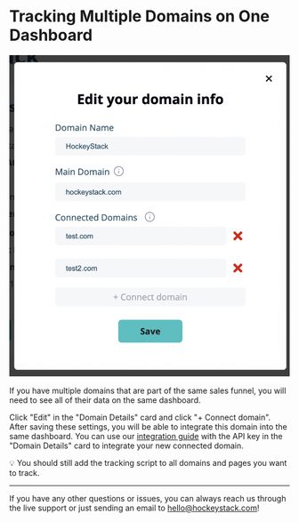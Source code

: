 # Tracking Multiple Domains on One Dashboard

![Tracking%20Multiple%20Domains%20on%20One%20Dashboard%20d0d9b37e02824caca2033a43751def7e/Screen_Shot_2021-06-16_at_02.04.56.png](Tracking-Multiple-Domains-on-One-Dashboard/Screen_Shot_2021-06-16_at_02.04.56.png)

If you have multiple domains that are part of the same sales funnel, you will need to see all of their data on the same dashboard.

Click "Edit" in the "Domain Details" card and click "+ Connect domain". After saving these settings, you will be able to integrate this domain into the same dashboard. You can use our [integration guide](https://www.notion.so/The-Definitive-Guide-to-Your-Initial-Integration-1fc18626ee81470fa30e5be4dfc5ca51?pvs=21) with the API key in the "Domain Details" card to integrate your new connected domain.

<aside>
💡 You should still add the tracking script to all domains and pages you want to track.

</aside>

---

If you have any other questions or issues, you can always reach us through the live support or just sending an email to [hello@hockeystack.com](mailto:hello@hockeystack.com)!
